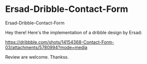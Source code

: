 # Ersad-Dribble-Contact-Form
Ersad-Dribble-Contact-Form

Hey there! Here's the implementation of a dribble design by Ersad:

https://dribbble.com/shots/14154368-Contact-Form-03/attachments/5780994?mode=media

Review are welcome. Thankss.
